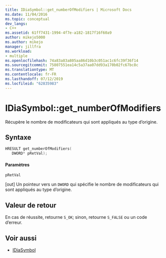 ```yaml
---
title: IDiaSymbol::get_numberOfModifiers | Microsoft Docs
ms.date: 11/04/2016
ms.topic: conceptual
dev_langs:
- C++
ms.assetid: 61ff7431-1994-4f7e-a182-1817f16f60a9
author: mikejo5000
ms.author: mikejo
manager: jillfra
ms.workload:
- multiple
ms.openlocfilehash: 74a83a83a805aa86d10b3c051ac1c6fc39f36f14
ms.sourcegitcommit: 75807551ea14c5a37aa07dd93a170b02fc67bc8c
ms.translationtype: MT
ms.contentlocale: fr-FR
ms.lasthandoff: 07/12/2019
ms.locfileid: "62835983"
---
```

# <a name="idiasymbolgetnumberofmodifiers"></a>IDiaSymbol::get_numberOfModifiers
Récupère le nombre de modificateurs qui sont appliqués au type d’origine.

## <a name="syntax"></a>Syntaxe

```C++
HRESULT get_numberOfModifiers(
   DWORD* pRetVal);
```

#### <a name="parameters"></a>Paramètres
 `pRetVal`

[out] Un pointeur vers un `DWORD` qui spécifie le nombre de modificateurs qui sont appliqués au type d’origine.

## <a name="return-value"></a>Valeur de retour
 En cas de réussite, retourne `S_OK`; sinon, retourne `S_FALSE` ou un code d’erreur.

## <a name="see-also"></a>Voir aussi
- [IDiaSymbol](../../debugger/debug-interface-access/idiasymbol.md)